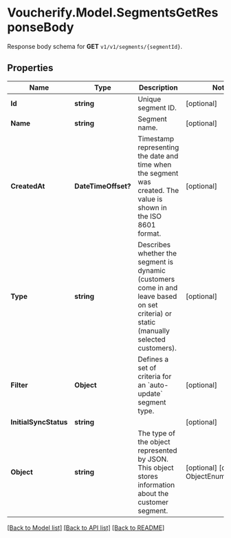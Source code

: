 # Voucherify.Model.SegmentsGetResponseBody
Response body schema for **GET** `v1/v1/segments/{segmentId}`.

## Properties

Name | Type | Description | Notes
------------ | ------------- | ------------- | -------------
**Id** | **string** | Unique segment ID. | [optional] 
**Name** | **string** | Segment name. | [optional] 
**CreatedAt** | **DateTimeOffset?** | Timestamp representing the date and time when the segment was created. The value is shown in the ISO 8601 format. | [optional] 
**Type** | **string** | Describes whether the segment is dynamic (customers come in and leave based on set criteria) or static (manually selected customers). | [optional] 
**Filter** | **Object** | Defines a set of criteria for an &#x60;auto-update&#x60; segment type.   | [optional] 
**InitialSyncStatus** | **string** |  | [optional] 
**Object** | **string** | The type of the object represented by JSON. This object stores information about the customer segment. | [optional] [default to ObjectEnum.Segment]

[[Back to Model list]](../README.md#documentation-for-models) [[Back to API list]](../README.md#documentation-for-api-endpoints) [[Back to README]](../README.md)

